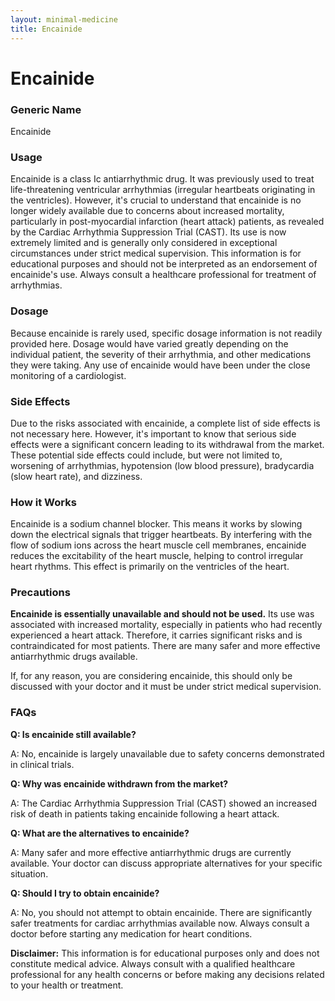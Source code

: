 ```yaml
---
layout: minimal-medicine
title: Encainide
---
```


# Encainide
### Generic Name
Encainide

### Usage
Encainide is a class Ic antiarrhythmic drug.  It was previously used to treat life-threatening ventricular arrhythmias (irregular heartbeats originating in the ventricles). However, it's crucial to understand that encainide is no longer widely available due to concerns about increased mortality, particularly in post-myocardial infarction (heart attack) patients, as revealed by the Cardiac Arrhythmia Suppression Trial (CAST).  Its use is now extremely limited and is generally only considered in exceptional circumstances under strict medical supervision.  This information is for educational purposes and should not be interpreted as an endorsement of encainide's use.  Always consult a healthcare professional for treatment of arrhythmias.

### Dosage
Because encainide is rarely used, specific dosage information is not readily provided here.  Dosage would have varied greatly depending on the individual patient, the severity of their arrhythmia, and other medications they were taking.  Any use of encainide would have been under the close monitoring of a cardiologist.

### Side Effects
Due to the risks associated with encainide, a complete list of side effects is not necessary here. However, it's important to know that  serious side effects were a significant concern leading to its withdrawal from the market. These potential side effects could include, but were not limited to, worsening of arrhythmias,  hypotension (low blood pressure), bradycardia (slow heart rate), and dizziness.  

### How it Works
Encainide is a sodium channel blocker.  This means it works by slowing down the electrical signals that trigger heartbeats.  By interfering with the flow of sodium ions across the heart muscle cell membranes, encainide reduces the excitability of the heart muscle, helping to control irregular heart rhythms.  This effect is primarily on the ventricles of the heart.

### Precautions
**Encainide is essentially unavailable and should not be used.**  Its use was associated with increased mortality, especially in patients who had recently experienced a heart attack.  Therefore,  it carries significant risks and is contraindicated for most patients.  There are many safer and more effective antiarrhythmic drugs available.  

If, for any reason, you are considering encainide, this should only be discussed with your doctor and it must be under strict medical supervision.

### FAQs

**Q: Is encainide still available?**

A:  No, encainide is largely unavailable due to safety concerns demonstrated in clinical trials.

**Q: Why was encainide withdrawn from the market?**

A:  The Cardiac Arrhythmia Suppression Trial (CAST) showed an increased risk of death in patients taking encainide following a heart attack.

**Q: What are the alternatives to encainide?**

A:  Many safer and more effective antiarrhythmic drugs are currently available.  Your doctor can discuss appropriate alternatives for your specific situation.

**Q: Should I try to obtain encainide?**

A: No, you should not attempt to obtain encainide.  There are significantly safer treatments for cardiac arrhythmias available now.  Always consult a doctor before starting any medication for heart conditions.


**Disclaimer:** This information is for educational purposes only and does not constitute medical advice.  Always consult with a qualified healthcare professional for any health concerns or before making any decisions related to your health or treatment.
